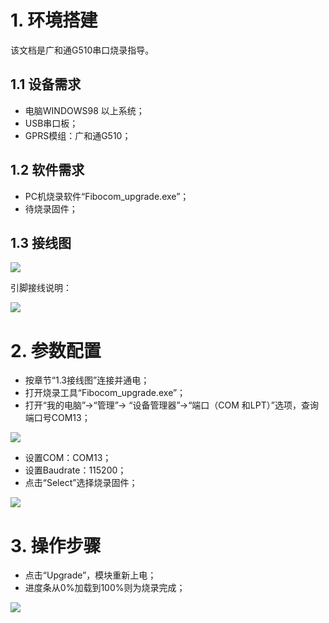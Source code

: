 # 1. 环境搭建

该文档是广和通G510串口烧录指导。
## 1.1 设备需求
- 电脑WINDOWS98 以上系统；
- USB串口板；
- GPRS模组：广和通G510；
## 1.2 软件需求
- PC机烧录软件“Fibocom_upgrade.exe”；
- 待烧录固件；
## 1.3 接线图

![](https://i.imgur.com/Wa3oSAc.png)

引脚接线说明：

![](https://i.imgur.com/t0gzh3Q.png)

# 2. 参数配置
- 按章节“1.3接线图”连接并通电；
- 打开烧录工具“Fibocom_upgrade.exe”；
- 打开“我的电脑”->“管理”-> “设备管理器”->“端口（COM 和LPT）”选项，查询端口号COM13；

![](https://i.imgur.com/5YelO77.png)

- 设置COM：COM13；
- 设置Baudrate：115200；
- 点击“Select”选择烧录固件；

![](https://i.imgur.com/pUwgEVx.png)

# 3. 操作步骤
- 点击“Upgrade”，模块重新上电；
- 进度条从0%加载到100%则为烧录完成；

![](https://i.imgur.com/JU8Po2I.png)
